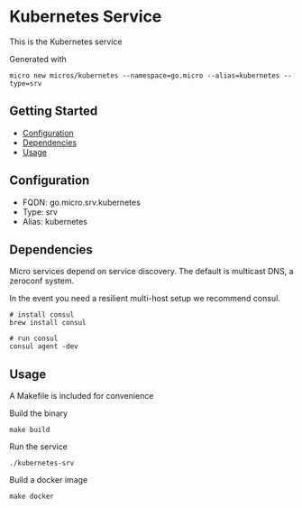 # Kubernetes Service

This is the Kubernetes service

Generated with

```
micro new micros/kubernetes --namespace=go.micro --alias=kubernetes --type=srv
```

## Getting Started

- [Configuration](#configuration)
- [Dependencies](#dependencies)
- [Usage](#usage)

## Configuration

- FQDN: go.micro.srv.kubernetes
- Type: srv
- Alias: kubernetes

## Dependencies

Micro services depend on service discovery. The default is multicast DNS, a zeroconf system.

In the event you need a resilient multi-host setup we recommend consul.

```
# install consul
brew install consul

# run consul
consul agent -dev
```

## Usage

A Makefile is included for convenience

Build the binary

```
make build
```

Run the service
```
./kubernetes-srv
```

Build a docker image
```
make docker
```